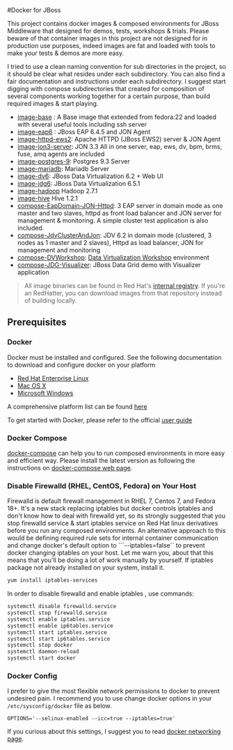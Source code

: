 #Docker for JBoss

This project contains docker images & composed environments for JBoss Middleware that designed for demos, tests, workshops & trials. Please beware of that container images in this project are not designed for in production use purposes, indeed images are fat and loaded with tools to make your tests & demos are more easy.

I tried to use a clean naming convention for sub directories in the project, so it should be clear what resides under each subdirectory. You can also find a fair documentation  and instructions under each subdirectory. I suggest start digging with compose subdirectories that created for composition of several components working together for a certain purpose, than build required images & start playing.

- [image-base](./image-base/README.md) : A Base image that extended from fedora:22 and loaded with several useful tools including ssh server
- [image-eap6](./image-eap6/README.md) : JBoss EAP 6.4.5 and JON Agent
- [image-httpd-ews2](./image-httpd-ews2/README.md): Apache HTTPD (JBoss EWS2) server & JON Agent
- [image-jon3-server](./image-jon3-server/README.md): JON 3.3 All in one server, eap, ews, dv, bpm, brms, fuse, amq agents are included
- [image-postgres-9](./image-postgres-9/README.md): Postgres 9.3 Server
- [image-mariadb](./image-mariadb/README.md): Mariadb Server
- [image-dv6](./image-dv6/README.md): JBoss Data Virtualization 6.2 + Web UI
- [image-jdg6](./image-jdg/README.md): JBoss Data Virtualization 6.5.1
- [image-hadoop](./image-hadoop/README.md) Hadoop 2.7.1
- [image-hive](./image-hive/README.md) Hive 1.2.1
- [compose-EapDomain-JON-Httpd](./compose-EapDomain-JON-Httpd-Postgres/README.md): 3 EAP server in domain mode as one master and two slaves, httpd as front load balancer and JON server for management & monitoring. A simple cluster test application is also included.
- [compose-JdvClusterAndJon](./compose-JdvClusterAndJon/README.md): JDV 6.2 in domain mode (clustered, 3 nodes as 1 master and 2 slaves), Httpd as load balancer, JON for management and monitoring
- [compose-DVWorkshop](./compose-DVWorkshop/README.md): [Data Virtualization Workshop](https://github.com/DataVirtualizationByExample/DVWorkshop) environment
- [compose-JDG-Visualizer](./compose-JDG-Visualizer): JBoss Data Grid demo with Visualizer application 

> All image binaries can be found in Red Hat's [internal registry](http:/docker-registry.usersys.redhat.com). If you're an RedHatter, you can download images from that repository instead of building locally.

## Prerequisites

### Docker

Docker must be installed and configured. See the following documentation to download and configure docker on your platform

* [Red Hat Enterprise Linux](https://docs.docker.com/installation/rhel/)
* [Mac OS X](https://docs.docker.com/installation/mac/)
* [Microsoft Windows](https://docs.docker.com/installation/windows/)

A comprehensive platform list can be found [here](https://docs.docker.com/installation/)

To get started with Docker, please refer to the official [user guide](https://docs.docker.com/userguide/)

### Docker Compose
[docker-compose](https://docs.docker.com/compose/) can help you to run composed environments in more easy and efficient way. Please install the latest version as following the instructions on [docker-compose web page](https://docs.docker.com/compose/install/).

### Disable Firewalld (RHEL, CentOS, Fedora) on Your Host
Firewalld is default firewall management in RHEL 7, Centos 7, and Fedora 18+. It's a new stack replacing iptables but docker controls iptables and don't know how to deal with firewalld yet, so its strongly suggested that you stop firewalld service & start iptables service on Red Hat linux derivatives before you run any composed environments.  An alternative approach to this would be defining required rule sets for internal container communication and change docker's default option to ```--iptables=false`` to prevent docker changing iptables on your host. Let me warn you, about that this means that you'll be doing a lot of work manually by yourself.
  If iptables package not already installed on your system, install it.
```bash
yum install iptables-services
```
In order to disable firewalld and enable iptables , use commands:

```bash
systemctl disable firewalld.service
systemctl stop firewalld.service
systemctl enable iptables.service
systemctl enable ip6tables.service
systemctl start iptables.service
systemctl start ip6tables.service
systemctl stop docker
systemctl daemon-reload
systemctl start docker
```


### Docker Config

I prefer to give the most flexible network permissions to docker to prevent undesired pain. I recommend you to use change docker options in  your ```/etc/sysconfig/docker``` file as below.

```
OPTIONS='--selinux-enabled --icc=true --iptables=true'
```
If you curious about this settings, I suggest you to read [docker networking page](https://docs.docker.com/articles/networking/#between-containers).
